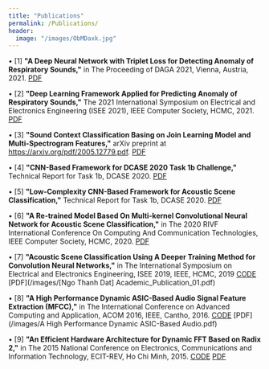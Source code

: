 ```yaml
---
title: "Publications"
permalink: /Publications/
header:
  image: "/images/ObMDaxk.jpg"
---
```


•	[1]
**"A Deep Neural Network with Triplet Loss for Detecting Anomaly of Respiratory Sounds,"** in The Proceeding of DAGA 2021, Vienna, Austria, 2021. [PDF](/images/Triplet_loss.pdf)

•	[2]
**"Deep Learning Framework Applied for Predicting Anomaly of Respiratory Sounds,"** The 2021 International Symposium on Electrical and Electronics Engineering (ISEE 2021), IEEE Computer Society, HCMC, 2021. [PDF](/images/Lung_sound.pdf)

•	[3]
**"Sound Context Classification Basing on Join Learning Model and Multi-Spectrogram Features,"** arXiv preprint at https://arxiv.org/pdf/2005.12779.pdf. [PDF](/images/2005.12779.pdf)

•	[4]
**"CNN-Based Framework for DCASE 2020 Task 1b Challenge,"** Technical Report for Task 1b, DCASE 2020. [PDF](/images/Dat-HCMUni-task1b.technical-report.pdf)

•	[5]
**"Low-Complexity CNN-Based Framework for Acoustic Scene Classification,"** Technical Report for Task 1b, DCASE 2020. [PDF](/images/LamPham-Kent-task1b.technical-report.pdf)

•	[6]
**"A Re-trained Model Based On Multi-kernel Convolutional Neural Network for Acoustic Scene Classification,"** in The 2020 RIVF International Conference On Computing And Communication Technologies, IEEE Computer Society, HCMC, 2020. [PDF](/images/A-Re-trained-Model-Based-On-Multi-kernel-Convolutional-Neural-Network-for-Acoustic-Scene-Classification.pdf)

•	[7]
 **"Acoustic Scene Classification Using A Deeper Training Method for Convolution Neural Networks,"** in The International Symposium on Electrical and Electronics Engineering, ISEE 2019, IEEE, HCMC, 2019 [CODE](https://github.com/dattngo/Acoustic-Scene-Classification-Using-A-Deeper-Training-Method-for-Convolution-Neural-Networks.git) [PDF](/images/[Ngo Thanh Dat] Academic_Publication_01.pdf)

•	[8]
 **"A High Performance Dynamic ASIC-Based Audio Signal Feature Extraction (MFCC),"** in The International Conference on Advanced Computing and Application,  ACOM 2016, IEEE, Cantho, 2016.
[CODE](https://github.com/dattngo/Dynamic-MFCC-Architecture.git)  [PDF](/images/A High Performance Dynamic ASIC-Based Audio.pdf)

•	[9]
**"An Efficient Hardware Architecture for Dynamic FFT Based on Radix 2,"** in The 2015 National Conference on Electronics, Communications and Information Technology, ECIT-REV, Ho Chi Minh, 2015.
[CODE](https://github.com/dattngo/Dynamic-FFT-Algorithm.git)  [PDF](/images/FFT_paper_V1.pdf)

